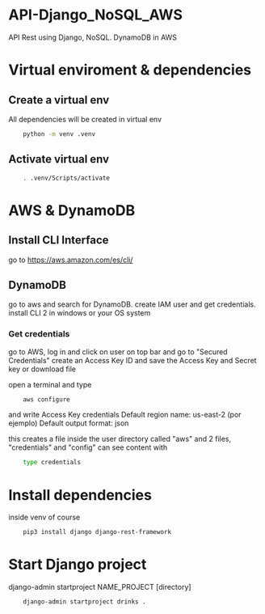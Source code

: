# API-Django_NoSQL_AWS

API Rest using Django, NoSQL. DynamoDB in AWS

# Virtual enviroment & dependencies

## Create a virtual env

All dependencies will be created in virtual env

```bash
	python -m venv .venv
```

## Activate virtual env

```bash
	. .venv/Scripts/activate
```

# AWS & DynamoDB

## Install CLI Interface

go to https://aws.amazon.com/es/cli/

## DynamoDB

go to aws and search for DynamoDB.
create IAM user and get credentials.
install CLI 2 in windows or your OS system

### Get credentials

go to AWS, log in and click on user on top bar and go to "Secured Credentials"
create an Access Key ID
and save the Access Key and Secret key or download file

open a terminal and type

```bash
	aws configure
```

and write Access Key credentials
Default region name: us-east-2 (por ejemplo)
Default output format: json

this creates a file inside the user directory called "aws"
and 2 files, "credentials" and "config"
can see content with

```bash
	type credentials
```

# Install dependencies

inside venv of course

```bash
	pip3 install django django-rest-framework
```

# Start Django project

django-admin startproject NAME_PROJECT [directory]

```bash
	django-admin startproject drinks .
```
